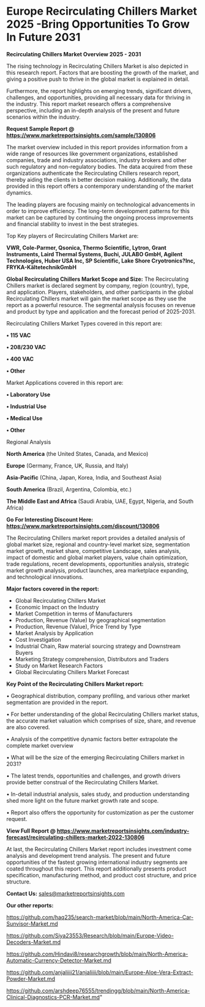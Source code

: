  # Europe Recirculating Chillers Market 2025 -Bring Opportunities To Grow In Future 2031

<Strong> Recirculating Chillers Market Overview 2025 - 2031</strong>

The rising technology in Recirculating Chillers Market is also depicted in this research report. Factors that are boosting the growth of the market, and giving a positive push to thrive in the global market is explained in detail.

Furthermore, the report highlights on emerging trends, significant drivers, challenges, and opportunities, providing all necessary data for thriving in the industry. This report market research offers a comprehensive perspective, including an in-depth analysis of the present and future scenarios within the industry.

<strong>Request Sample Report @ <a href=https://www.marketreportsinsights.com/sample/130806>https://www.marketreportsinsights.com/sample/130806</a></strong>

The market overview included in this report provides information from a wide range of resources like government organizations, established companies, trade and industry associations, industry brokers and other such regulatory and non-regulatory bodies. The data acquired from these organizations authenticate the Recirculating Chillers research report, thereby aiding the clients in better decision making. Additionally, the data provided in this report offers a contemporary understanding of the market dynamics.

The leading players are focusing mainly on technological advancements in order to improve efficiency. The long-term development patterns for this market can be captured by continuing the ongoing process improvements and financial stability to invest in the best strategies.

Top Key players of Recirculating Chillers Market are:

<strong>VWR, Cole-Parmer, Qsonica, Thermo Scientific, Lytron, Grant Instruments, Laird Thermal Systems, Buchi, JULABO GmbH, Agilent Technologies, Huber USA Inc, SP Scientific, Lake Shore Cryotronics?Inc, FRYKA-KältetechnikGmbH</strong>

<strong><b>Global Recirculating Chillers Market Scope and Size:</b></strong>
The Recirculating Chillers market is declared segment by company, region (country), type, and application. Players, stakeholders, and other participants in the global Recirculating Chillers market will gain the market scope as they use the report as a powerful resource. The segmental analysis focuses on revenue and product by type and application and the forecast period of 2025-2031.

Recirculating Chillers Market Types covered in this report are:

<strong>• 115 VAC

• 208/230 VAC

• 400 VAC

• Other</strong>

Market Applications covered in this report are:

<strong>• Laboratory Use

• Industrial Use

• Medical Use

• Other</strong> 

Regional Analysis

<strong>North America</strong> (the United States, Canada, and Mexico)

<strong>Europe</strong> (Germany, France, UK, Russia, and Italy)

<strong>Asia-Pacific</strong> (China, Japan, Korea, India, and Southeast Asia)

<strong>South America</strong> (Brazil, Argentina, Colombia, etc.)

<strong>The Middle East and Africa</strong> (Saudi Arabia, UAE, Egypt, Nigeria, and South Africa)

<strong>Go For Interesting Discount Here: <a href=https://www.marketreportsinsights.com/discount/130806>https://www.marketreportsinsights.com/discount/130806</a></strong>

The Recirculating Chillers market report provides a detailed analysis of global market size, regional and country-level market size, segmentation market growth, market share, competitive Landscape, sales analysis, impact of domestic and global market players, value chain optimization, trade regulations, recent developments, opportunities analysis, strategic market growth analysis, product launches, area marketplace expanding, and technological innovations.

<strong><b>Major factors covered in the report:</b></strong>
<ul>
  <li>Global Recirculating Chillers Market </li>
  <li>Economic Impact on the Industry</li>
  <li>Market Competition in terms of Manufacturers</li>
  <li>Production, Revenue (Value) by geographical segmentation</li>
  <li>Production, Revenue (Value), Price Trend by Type</li>
  <li>Market Analysis by Application</li>
  <li>Cost Investigation</li>
  <li>Industrial Chain, Raw material sourcing strategy and Downstream Buyers</li>
  <li>Marketing Strategy comprehension, Distributors and Traders</li>
  <li>Study on Market Research Factors</li>
  <li>Global Recirculating Chillers Market Forecast</li>
</ul>

<strong><b>Key Point of the Recirculating Chillers Market report:</b></strong>

• Geographical distribution, company profiling, and various other market segmentation are provided in the report.

• For better understanding of the global Recirculating Chillers market status, the accurate market valuation which comprises of size, share, and revenue are also covered.

• Analysis of the competitive dynamic factors better extrapolate the complete market overview

• What will be the size of the emerging Recirculating Chillers market in 2031?

• The latest trends, opportunities and challenges, and growth drivers provide better construal of the Recirculating Chillers Market.

• In-detail industrial analysis, sales study, and production understanding shed more light on the future market growth rate and scope.

• Report also offers the opportunity for customization as per the customer request.

<strong><b>View Full Report @ <a href=https://www.marketreportsinsights.com/industry-forecast/recirculating-chillers-market-2022-130806>https://www.marketreportsinsights.com/industry-forecast/recirculating-chillers-market-2022-130806</a></b></strong>


At last, the Recirculating Chillers Market report includes investment come analysis and development trend analysis. The present and future opportunities of the fastest growing international industry segments are coated throughout this report. This report additionally presents product specification, manufacturing method, and product cost structure, and price structure.

<strong>Contact Us:</strong>
sales@marketreportsinsights.com

<strong>Our other reports:</strong>

<a href=https://github.com/haq235/search-market/blob/main/North-America-Car-Sunvisor-Market.md>https://github.com/haq235/search-market/blob/main/North-America-Car-Sunvisor-Market.md</a>

<a href=https://github.com/Siya23553/Research/blob/main/Europe-Video-Decoders-Market.md>https://github.com/Siya23553/Research/blob/main/Europe-Video-Decoders-Market.md</a>

<a href=https://github.com/Hindavi8/researchgrowth/blob/main/North-America-Automatic-Currency-Detector-Market.md>https://github.com/Hindavi8/researchgrowth/blob/main/North-America-Automatic-Currency-Detector-Market.md</a>

<a href=https://github.com/anjaliiii21/anjaliiii/blob/main/Europe-Aloe-Vera-Extract-Powder-Market.md>https://github.com/anjaliiii21/anjaliiii/blob/main/Europe-Aloe-Vera-Extract-Powder-Market.md</a>

<a href=https://github.com/arshdeep76555/trendingg/blob/main/North-America-Clinical-Diagnostics-PCR-Market.md>https://github.com/arshdeep76555/trendingg/blob/main/North-America-Clinical-Diagnostics-PCR-Market.md</a>"
